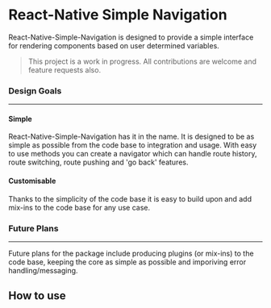 # React-Native Simple Navigation

React-Native-Simple-Navigation is designed to provide a simple interface for rendering components based on user determined variables.

> This project is a work in progress. All contributions are welcome and feature requests also.

### Design Goals

---

#### Simple

React-Native-Simple-Navigation has it in the name. It is designed to be as simple as possible from the code base to integration and usage. With easy to use methods you can create a navigator which can handle route history, route switching, route pushing and 'go back' features.

#### Customisable

Thanks to the simplicity of the code base it is easy to build upon and add mix-ins to the code base for any use case.

### Future Plans

---

Future plans for the package include producing plugins (or mix-ins) to the code base, keeping the core as simple as possible and imporiving error handling/messaging.

## How to use
